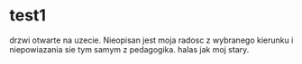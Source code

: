 # test1

drzwi otwarte na uzecie. Nieopisan jest moja radosc z wybranego kierunku i niepowiazania sie tym samym z pedagogika.
halas jak moj stary.
